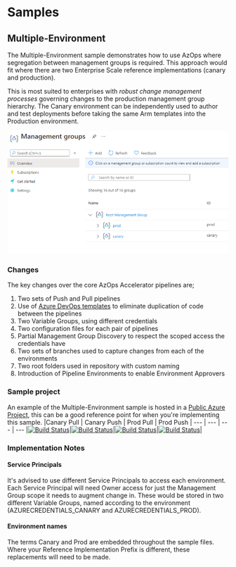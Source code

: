 # Samples

## Multiple-Environment

The Multiple-Environment sample demonstrates how to use AzOps where segregation between management groups is required.
This approach would fit where there are two Enterprise Scale reference implementations (canary and production).

This is most suited to enterprises with *robust change management processes* governing changes to the production management group hierarchy. The Canary environment can be independently used to author and test deployments before taking the same Arm templates into the Production environment.

![Canary and Prod Management Groups](ManagementGroupsCanary.png)

### Changes

The key changes over the core AzOps Accelerator pipelines are;

1. Two sets of Push and Pull pipelines 
1. Use of [Azure DevOps templates](https://docs.microsoft.com/en-us/azure/devops/pipelines/process/templates?view=azure-devops) to eliminate duplication of code between the pipelines
1. Two Variable Groups, using different credentials
1. Two configuration files for each pair of pipelines
1. Partial Management Group Discovery to respect the scoped access the credentials have
1. Two sets of branches used to capture changes from each of the environments
1. Two root folders used in repository with custom naming
1. Introduction of Pipeline Environments to enable Environment Approvers

### Sample project

An example of the Multiple-Environment sample is hosted in a [Public Azure Project](https://dev.azure.com/mscet/CAE-AzOps-MultiEnv), this can be a good reference point for when you're implementing this sample.
|Canary Pull | Canary Push  | Prod Pull | Prod Push |
--- | --- | --- | ---
|[![Build Status](https://dev.azure.com/mscet/CAE-AzOps-MultiEnv/_apis/build/status/AzOps-Canary-Pull?branchName=main)](https://dev.azure.com/mscet/CAE-AzOps-MultiEnv/_build/latest?definitionId=36&branchName=main)|[![Build Status](https://dev.azure.com/mscet/CAE-AzOps-MultiEnv/_apis/build/status/AzOps-Canary-Push?branchName=main)](https://dev.azure.com/mscet/CAE-AzOps-MultiEnv/_build/latest?definitionId=33&branchName=main)|[![Build Status](https://dev.azure.com/mscet/CAE-AzOps-MultiEnv/_apis/build/status/AzOps-Prod-Pull?branchName=main)](https://dev.azure.com/mscet/CAE-AzOps-MultiEnv/_build/latest?definitionId=37&branchName=main)|[![Build Status](https://dev.azure.com/mscet/CAE-AzOps-MultiEnv/_apis/build/status/AzOps-Prod-Push?branchName=main)](https://dev.azure.com/mscet/CAE-AzOps-MultiEnv/_build/latest?definitionId=35&branchName=main)|

### Implementation Notes

#### Service Principals

It's advised to use different Service Principals to access each environment. Each Service Principal will need Owner access for just the Management Group scope it needs to augment change in. These would be stored in two different Variable Groups, named according to the environment (AZURECREDENTIALS_CANARY and AZURECREDENTIALS_PROD).

#### Environment names

The terms Canary and Prod are embedded throughout the sample files. Where your Reference Implementation Prefix is different, these replacements will need to be made.
